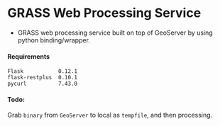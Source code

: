# GRASS Web Processing Service

* GRASS web processing service built on top of GeoServer by using python binding/wrapper.

#### Requirements       
    Flask           0.12.1     
    flask-restplus  0.10.1          
    pycurl          7.43.0  
       
#### Todo:
Grab `binary` from `GeoServer` to local as `tempfile`, and then processing.  

